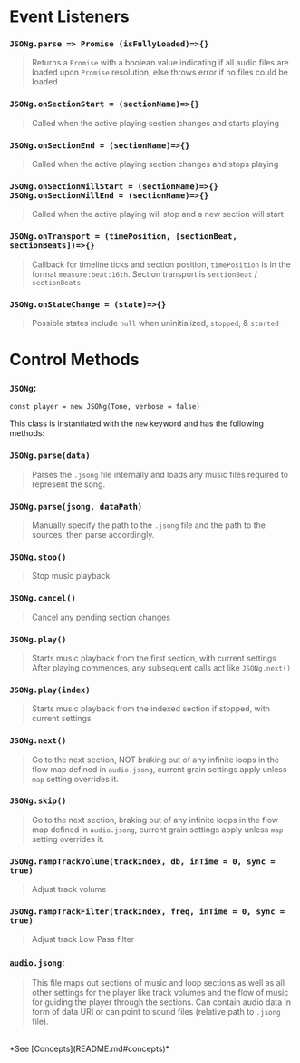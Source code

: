 
# Event Listeners

### `JSONg.parse => Promise (isFullyLoaded)=>{}`
> Returns a `Promise` with a boolean value indicating if all audio files are loaded upon `Promise` resolution, else throws error if no files could be loaded

### `JSONg.onSectionStart = (sectionName)=>{}`
> Called when the active playing section changes and starts playing
### `JSONg.onSectionEnd = (sectionName)=>{}`
> Called when the active playing section changes and stops playing
### `JSONg.onSectionWillStart = (sectionName)=>{}` `JSONg.onSectionWillEnd = (sectionName)=>{}`
> Called when the active playing will stop and a new section will start


### `JSONg.onTransport = (timePosition, [sectionBeat, sectionBeats])=>{}`
> Callback for timeline ticks and section position, `timePosition` is in the format `measure:beat:16th`. Section transport is `sectionBeat` / `sectionBeats`

### `JSONg.onStateChange = (state)=>{}`
> Possible states include `null` when uninitialized, `stopped`, & `started`

# Control Methods
### `JSONg`:

`const player = new JSONg(Tone, verbose = false)`

This class is instantiated with the `new` keyword and has the following methods:

### `JSONg.parse(data)`
> Parses the `.jsong` file internally and loads any music files required to represent the song.

### `JSONg.parse(jsong, dataPath)`
> Manually specify the path to the `.jsong` file and the path to the sources, then parse accordingly.

### `JSONg.stop()`
> Stop music playback.

### `JSONg.cancel()`
> Cancel any pending section changes

### `JSONg.play()`
> Starts music playback from the first section, with current settings 
> After playing commences, any subsequent calls act like `JSONg.next()`

### `JSONg.play(index)`
> Starts music playback from the indexed section if stopped, with current settings 

### `JSONg.next()`
> Go to the next section, NOT braking out of any infinite loops in the flow map defined in `audio.jsong`, current grain settings apply unless `map` setting overrides it.

### `JSONg.skip()`
> Go to the next section, braking out of any infinite loops in the flow map defined in `audio.jsong`, current grain settings apply unless `map` setting overrides it.

### `JSONg.rampTrackVolume(trackIndex, db, inTime = 0, sync = true)`
> Adjust track volume

### `JSONg.rampTrackFilter(trackIndex, freq, inTime = 0, sync = true)`
> Adjust track Low Pass filter


### `audio.jsong`:
> This file maps out sections of music and loop sections as well as all other settings for the player like track volumes and the flow of music for guiding the player through the sections. Can contain audio data in form of data URI or can point to sound files (relative path to `.jsong` file).
<br/>
*See [Concepts](README.md#concepts)*